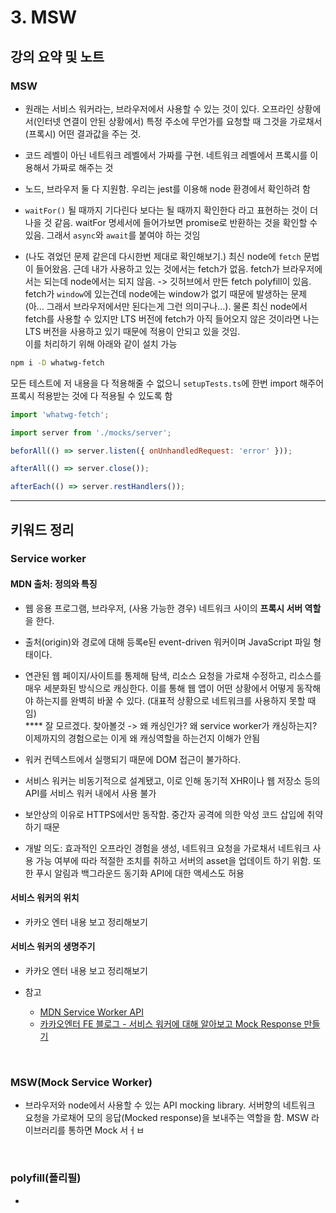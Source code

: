 # 3. MSW

## 강의 요약 및 노트

### MSW

- 원래는 서비스 워커라는, 브라우저에서 사용할 수 있는 것이 있다. 오프라인 상황에서(인터넷 연결이 안된 상황에서) 특정 주소에 무언가를 요청할 때 그것을 가로채서(프록시) 어떤 결과값을 주는 것.
- 코드 레벨이 아닌 네트워크 레벨에서 가짜를 구현. 네트워크 레벨에서 프록시를 이용해서 가짜로 해주는 것
- 노드, 브라우저 둘 다 지원함. 우리는 jest를 이용해 node 환경에서 확인하려 함

- `waitFor()` 될 때까지 기다린다 보다는 될 때까지 확인한다 라고 표현하는 것이 더 나을 것 같음. waitFor 명세서에 들어가보면 promise로 반환하는 것을 확인할 수 있음. 그래서 `async`와 `await`를 붙여야 하는 것임

- (나도 겪었던 문제 같은데 다시한번 제대로 확인해보기.) 최신 node에 `fetch` 문법이 들어왔음. 근데 내가 사용하고 있는 것에서는 fetch가 없음. fetch가 브라우저에서는 되는데 node에서는 되지 않음. -> 깃허브에서 만든 fetch polyfill이 있음. fetch가 `window`에 있는건데 node에는 window가 없기 때문에 발생하는 문제(아... 그래서 브라우저에서만 된다는게 그런 의미구나...). 물론 최신 node에서 fetch를 사용할 수 있지만 LTS 버전에 fetch가 아직 들어오지 않은 것이라면 나는 LTS 버전을 사용하고 있기 때문에 적용이 안되고 있을 것임.  
이를 처리하기 위해 아래와 같이 설치 가능

```bash
npm i -D whatwg-fetch
```

모든 테스트에 저 내용을 다 적용해줄 수 없으니 `setupTests.ts`에 한번 import 해주어 프록시 적용받는 것에 다 적용될 수 있도록 함

```js
import 'whatwg-fetch';

import server from './mocks/server';

beforAll(() => server.listen({ onUnhandledRequest: 'error' }));

afterAll(() => server.close());

afterEach(() => server.restHandlers());
```

---

## 키워드 정리

### Service worker

#### MDN 출처: 정의와 특징

- 웹 응용 프로그램, 브라우저, (사용 가능한 경우) 네트워크 사이의 **프록시 서버 역할**을 한다.
- 출처(origin)와 경로에 대해 등록e된 event-driven 워커이며 JavaScript 파일 형태이다.
- 연관된 웹 페이지/사이트를 통제해 탐색, 리소스 요청을 가로채 수정하고, 리소스를 매우 세분화된 방식으로 캐싱한다. 이를 통해 웹 앱이 어떤 상황에서 어떻게 동작해야 하는지를 완벽히 바꿀 수 있다. (대표적 상황으로 네트워크를 사용하지 못할 때임)  
**** 잘 모르겠다. 찾아볼것 -> 왜 캐싱인가? 왜 service worker가 캐싱하는지? 이제까지의 경험으로는 이게 왜 캐싱역할을 하는건지 이해가 안됨
- 워커 컨텍스트에서 실행되기 때문에 DOM 접근이 불가하다. 
- 서비스 워커는 비동기적으로 설계됐고, 이로 인해 동기적 XHR이나 웹 저장소 등의 API를 서비스 워커 내에서 사용 불가
- 보안상의 이유로 HTTPS에서만 동작함. 중간자 공격에 의한 악성 코드 삽입에 취약하기 때문
  
- 개발 의도: 효과적인 오프라인 경험을 생성, 네트워크 요청을 가로채서 네트워크 사용 가능 여부에 따라 적절한 조치를 취하고 서버의 asset을 업데이트 하기 위함. 또한 푸시 알림과 백그라운드 동기화 API에 대한 액세스도 허용

#### 서비스 워커의 위치

- 카카오 엔터 내용 보고 정리해보기

#### 서비스 워커의 생명주기

- 카카오 엔터 내용 보고 정리해보기

- 참고
    - [MDN Service Worker API](https://developer.mozilla.org/en-US/docs/Web/API/Service_Worker_API)
    - [카카오엔터 FE 블로그 - 서비스 워커에 대해 알아보고 Mock Response 만들기](https://fe-developers.kakaoent.com/2022/221208-service-worker/)

</br>

### MSW(Mock Service Worker)

- 브라우저와 node에서 사용할 수 있는 API mocking library. 서버향의 네트워크 요청을 가로채어 모의 응답(Mocked response)을 보내주는 역할을 함. MSW 라이브러리를 통하면 Mock 서ㅓㅂ

</br>

### polyfill(폴리필)

- 
